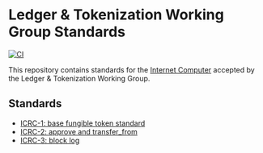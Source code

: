 # Ledger & Tokenization Working Group Standards
[![CI](https://github.com/dfinity/ICRC-1/actions/workflows/ci.yml/badge.svg)](https://github.com/dfinity/ICRC-1/actions/workflows/ci.yml)

This repository contains standards for the [Internet Computer](https://internetcomputer.org) accepted by the Ledger & Tokenization Working Group.

## Standards

* [ICRC-1: base fungible token standard](/standards/ICRC-1/README.md)
* [ICRC-2: approve and transfer_from](/standards/ICRC-2/README.md)
* [ICRC-3: block log](/standards/ICRC-3/README.md)

